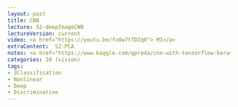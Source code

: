 ```yaml
---
layout: post
title: CNN 
lecture: S2-deepImageCNN
lectureVersion: current
video: <a href="https://youtu.be/foOw7tTDZq0"> M1</a> 
extraContent:  S2-PCA
notes: <a href="https://www.kaggle.com/gpreda/cnn-with-tensorflow-keras-for-fashion-mnist"> Keras</a> + <a href="https://docs.fast.ai/tutorial.vision">FastAI </a>  examples 
categories: 2d (vision)
tags:
- 3Classification
- Nonlinear
- Deep
- Discriminative
---
```

